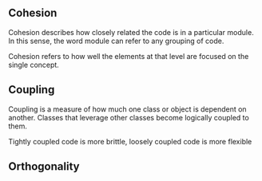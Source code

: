 ## Cohesion

Cohesion describes how closely related the code is in a particular module. 
In this sense, the word module can refer to any grouping of code.

Cohesion refers to how well the elements at that level are focused on the single concept.



## Coupling

Coupling is a measure of how much one class or object is dependent on another.
Classes that leverage other classes become logically coupled to them.

Tightly coupled code is more brittle, loosely coupled code is more flexible

## Orthogonality
